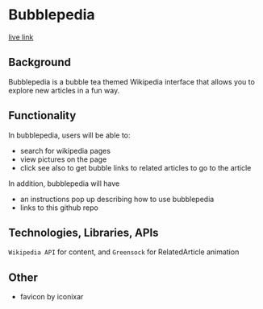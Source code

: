 # Bubblepedia

[live link](https://kw-8.github.io/bubblepedia/)


## Background

Bubblepedia is a bubble tea themed Wikipedia interface that allows you to explore new articles in a fun way.


## Functionality

In bubblepedia, users will be able to:
- search for wikipedia pages
- view pictures on the page
- click see also to get bubble links to related articles to go to the article

In addition, bubblepedia will have
- an instructions pop up describing how to use bubblepedia
- links to this github repo


## Technologies, Libraries, APIs

`Wikipedia API` for content, and `Greensock` for RelatedArticle animation


## 



## Other
- favicon by iconixar